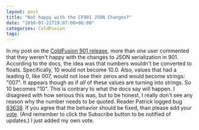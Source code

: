 ```yaml
---
layout: post
title: "Not happy with the CF901 JSON Changes?"
date: "2010-07-21T19:07:00+06:00"
categories: ColdFusion 
tags: 
---
```


In my post on the <a href="http://www.raymondcamden.com/index.cfm/2010/7/13/ColdFusion-901-Released">ColdFusion 901 release</a>, more than one user commented that they weren't happy with the changes to JSON serialization in 901. According to the docs, the idea was that numbers wouldn't be converted to floats. Specifically, 10 would not become 10.0. Also, values that had a leading 0, like 007, would not lose their zeros and would become strings: "007". It appears though as if <i>all</i> of these values are turning into strings. So 10 becomes "10". This is contrary to what the docs say will happen. I disagreed with how serious this was, but to be honest, I really don't see any reason why the number needs to be quoted. Reader Patrick logged bug <a href="http://cfbugs.adobe.com/cfbugreport/flexbugui/cfbugtracker/main.html?#bugId=83638">83638</a>. If you agree that the behavior should be fixed, than please add your <a href="http://cfbugs.adobe.com/cfbugreport/flexbugui/cfbugtracker/main.html?#bugId=83638">vote</a>. (And remember to click the Subscribe button to be notified of updates.) I just added my own vote.